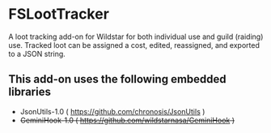 FSLootTracker
=============
A loot tracking add-on for Wildstar for both individual use and guild (raiding) use.  Tracked loot can be assigned a cost, edited, reassigned, and exported to a JSON string.

This add-on uses the following embedded libraries
-------------------------------------------------
* JsonUtils-1.0  ( https://github.com/chronosis/JsonUtils )
* ~~GeminiHook-1.0 ( https://github.com/wildstarnasa/GeminiHook )~~
